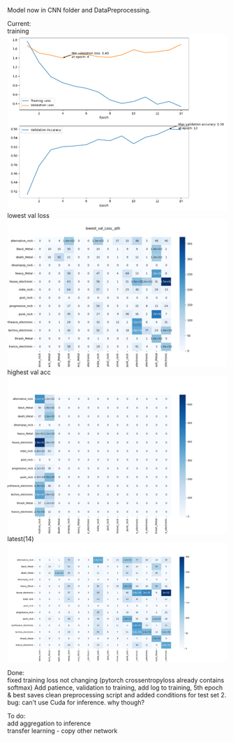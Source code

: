 Model now in CNN folder and DataPreprocessing.

Current:  
training
![loss Graph.png](CNN%2Ftrained%2Fcheckpoints_14_Epoch_no_val_improvement_in_10%2Floss%20Graph.png)
lowest val loss
![lowest_val_loss.png](CNN%2Ftrained%2Fcheckpoints_14_Epoch_no_val_improvement_in_10%2Flowest_val_loss.png)
highest val acc
![high_val_acc.png](CNN%2Ftrained%2Fcheckpoints_14_Epoch_no_val_improvement_in_10%2Fhigh_val_acc.png)
latest(14)
![14_epochs_confusion_matrix_latest.png](CNN%2Ftrained%2Fcheckpoints_14_Epoch_no_val_improvement_in_10%2F14_epochs_confusion_matrix_latest.png)

Done:  
fixed training loss not changing (pytorch crossentropyloss already contains softmax)
Add patience, validation to training, add log to training, 5th epoch & best saves
clean preprocessing script and added conditions for test set
2. bug: can't use Cuda for inference. why though? 



To do:  
add aggregation to inference  
transfer learning - copy other network




